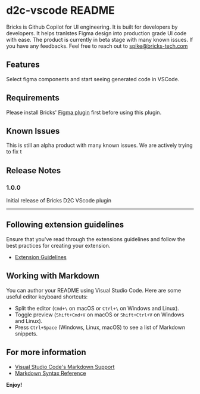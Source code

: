 # d2c-vscode README

Bricks is Github Copilot for UI engineering. It is built for developers by developers. It helps tranlstes Figma design into production grade UI code with ease. The product is currently in beta stage with many known issues. If you have any feedbacks. Feel free to reach out to spike@bricks-tech.com

## Features

Select figma components and start seeing generated code in VSCode.

## Requirements

Please install Bricks' [Figma plugin](https://www.figma.com/community/plugin/1178847414663679049/Bricks-Design-to-Code-Tool) first before using this plugin.

## Known Issues

This is still an alpha product with many known issues. We are actively trying to fix t

## Release Notes

### 1.0.0

Initial release of Bricks D2C VScode plugin

---

## Following extension guidelines

Ensure that you've read through the extensions guidelines and follow the best practices for creating your extension.

* [Extension Guidelines](https://code.visualstudio.com/api/references/extension-guidelines)

## Working with Markdown

You can author your README using Visual Studio Code. Here are some useful editor keyboard shortcuts:

* Split the editor (`Cmd+\` on macOS or `Ctrl+\` on Windows and Linux).
* Toggle preview (`Shift+Cmd+V` on macOS or `Shift+Ctrl+V` on Windows and Linux).
* Press `Ctrl+Space` (Windows, Linux, macOS) to see a list of Markdown snippets.

## For more information

* [Visual Studio Code's Markdown Support](http://code.visualstudio.com/docs/languages/markdown)
* [Markdown Syntax Reference](https://help.github.com/articles/markdown-basics/)

**Enjoy!**
